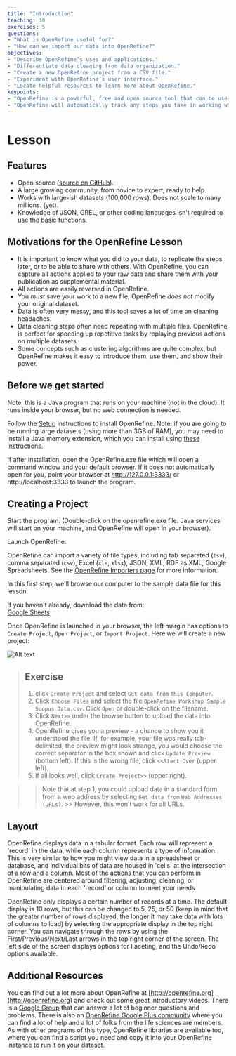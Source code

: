 ```yaml
---
title: "Introduction"
teaching: 10
exercises: 5
questions:
- "What is OpenRefine useful for?"
- "How can we import our data into OpenRefine?"
objectives:
- "Describe OpenRefine’s uses and applications."
- "Differentiate data cleaning from data organization."
- "Create a new OpenRefine project from a CSV file."
- "Experiment with OpenRefine’s user interface."
- "Locate helpful resources to learn more about OpenRefine."
keypoints:
- "OpenRefine is a powerful, free and open source tool that can be used for data cleaning."
- "OpenRefine will automatically track any steps you take in working with your data."
---
```


# Lesson

## Features
* Open source ([source on GitHub](https://github.com/OpenRefine/OpenRefine)).
* A large growing community, from novice to expert, ready to help.
* Works with large-ish datasets (100,000 rows). Does not scale to many millions. (yet).
* Knowledge of JSON, GREL, or other coding languages isn't required to use the basic functions.

## Motivations for the OpenRefine Lesson

* It is important to know what you did to your data, to replicate the steps later, or to be able to share with others. With OpenRefine, you can capture all actions applied to your raw data and share them with your publication as supplemental material.
* All actions are easily reversed in OpenRefine.
* You _must_ save your work to a new file; OpenRefine _does not_ modify your original dataset.
* Data is often very messy, and this tool saves a lot of time on cleaning headaches.
* Data cleaning steps often need repeating with multiple files. OpenRefine is perfect for speeding up repetitive tasks by replaying previous actions on multiple datasets.
* Some concepts such as clustering algorithms are quite complex, but OpenRefine makes it easy to introduce them, use them, and show their power.

## Before we get started

Note: this is a Java program that runs on your machine (not in the cloud). It runs inside your browser, but no web connection is needed.

Follow the [Setup](https://github.com/OpenRefine/OpenRefine/wiki/Installation-Instructions) instructions to install OpenRefine. Note: if you are going to be running large datasets (using more than 3GB of RAM), you may need to install a Java memory extension, which you can install using [these instructions](https://github.com/OpenRefine/OpenRefine/wiki/FAQ:-Allocate-More-Memory).

If after installation, open the OpenRefine.exe file which will open a command window and your default browser. If it does not automatically open for you, point your browser at http://127.0.0.1:3333/ or http://localhost:3333 to launch the program.

## Creating a Project

Start the program. (Double-click on the openrefine.exe file. Java services will start on your machine, and OpenRefine will open in your browser).

Launch OpenRefine.

OpenRefine can import a variety of file types, including tab separated (`tsv`), comma separated (`csv`), Excel (`xls`, `xlsx`), JSON, XML, RDF as XML, Google Spreadsheets. See the [OpenRefine Importers page](https://github.com/OpenRefine/OpenRefine/wiki/Importers) for more information.

In this first step, we'll browse our computer to the sample data file for this lesson. 

If you haven't already, download the data from:  
[Google Sheets](https://docs.google.com/spreadsheets/d/1BlEaMI_RLPSpQWX7FUwMI4y4xDjEHknctSWRpghNGTE/edit#gid=379038397)

Once OpenRefine is launched in your browser, the left margin has options to `Create Project`, `Open Project`, or `Import Project`. Here we will create a new project:

![Alt text](../fig/gettingStartedSS.png)

> ## Exercise
>
> 1. click `Create Project` and select `Get data from` `This Computer`.  
> 2. Click `Choose Files` and select the file `OpenRefine Workshop Sample Scopus Data.csv`. Click `Open` or double-click on the 
> filename.
> 3. Click `Next>>` under the browse button to upload the data into OpenRefine.  
> 4. OpenRefine gives you a preview - a chance to show you it understood the file. If, for example, your file was really tab-delimited,
> the preview might look strange, you would choose the correct separator in the box shown and click `Update Preview` (bottom left). If
> this is the wrong file, click `<<Start Over` (upper left).  
> 5. If all looks well, click `Create Project>>` (upper right). 

>> Note that at step 1, you could upload data in a standard form from a web address by selecting `Get data from` `Web Addresses (URLs)`. >> However, this won't work for all URLs.

## Layout

OpenRefine displays data in a tabular format. Each row will represent a 'record' in the data, while each column represents a type of information. This is very similar to how you might view data in a spreadsheet or database, and individual bits of data are housed in 'cells' at the intersection of a row and a column. Most of the actions that you can perform in OpenRefine are centered around filtering, adjusting, cleaning, or manipulating data in each 'record' or column to meet your needs.

OpenRefine only displays a certain number of records at a time. The default display is 10 rows, but this can be changed to 5, 25, or 50 (keep in mind that the greater number of rows displayed, the longer it may take data with lots of columns to load) by selecting the appropriate display in the top right corner. You can navigate through the rows by using the First/Previous/Next/Last arrows in the top right corner of the screen. The left side of the screen displays options for Faceting, and the Undo/Redo options available.


## Additional Resources

You can find out a lot more about OpenRefine at [http://openrefine.org](http://openrefine.org) and check out some great introductory videos. There is a [Google Group](https://groups.google.com/forum/?hl=en#!forum/openrefine) that can answer a lot of beginner questions and problems. There is also an [OpenRefine Google Plus community](https://plus.google.com/communities/117280693504889048168) where you can find a lot of help and a lot of folks from the life sciences are members. As with other programs of this type, OpenRefine libraries are available too, where you can find a script you need and copy it into your OpenRefine instance to run it on your dataset.

